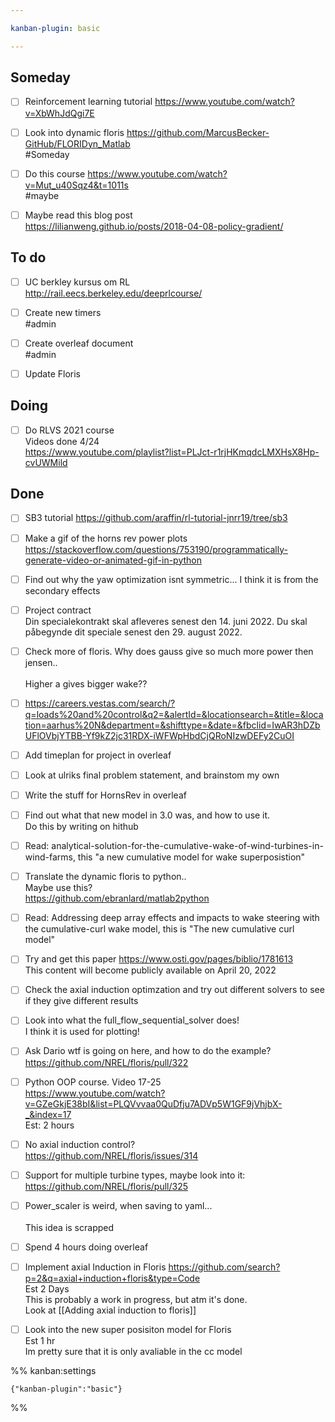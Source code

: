```yaml
---

kanban-plugin: basic

---
```


## Someday

- [ ] Reinforcement learning tutorial https://www.youtube.com/watch?v=XbWhJdQgi7E
- [ ] Look into dynamic floris https://github.com/MarcusBecker-GitHub/FLORIDyn_Matlab<br>#Someday
- [ ] Do this course https://www.youtube.com/watch?v=Mut_u40Sqz4&t=1011s<br>#maybe
- [ ] Maybe read this blog post <br>https://lilianweng.github.io/posts/2018-04-08-policy-gradient/


## To do

- [ ] UC berkley kursus om RL<br>http://rail.eecs.berkeley.edu/deeprlcourse/
- [ ] Create new timers <br>#admin
- [ ] Create overleaf document<br>#admin
- [ ] Update Floris


## Doing

- [ ] Do RLVS 2021 course<br>Videos done 4/24 <br>https://www.youtube.com/playlist?list=PLJct-r1rjHKmqdcLMXHsX8Hp-cvUWMild


## Done

- [ ] SB3 tutorial https://github.com/araffin/rl-tutorial-jnrr19/tree/sb3
- [ ] Make a gif of the horns rev power plots https://stackoverflow.com/questions/753190/programmatically-generate-video-or-animated-gif-in-python
- [ ] Find out why the yaw optimization isnt symmetric... I think it is from the secondary effects
- [ ] Project contract<br>Din specialekontrakt skal afleveres senest den 14. juni 2022. Du skal påbegynde dit speciale senest den 29. august 2022.
- [ ] Check more of floris. Why does gauss give so much more power then jensen..<br><br>Higher a gives bigger wake??
- [ ] https://careers.vestas.com/search/?q=loads%20and%20control&q2=&alertId=&locationsearch=&title=&location=aarhus%20N&department=&shifttype=&date=&fbclid=IwAR3hDZbUFlOVbjYTBB-Yf9kZ2jc31RDX-iWFWpHbdCjQRoNIzwDEFy2CuOI
- [ ] Add timeplan for project in overleaf
- [ ] Look at ulriks final problem statement, and brainstom my own
- [ ] Write the stuff for HornsRev in overleaf
- [ ] Find out what that new model in 3.0 was, and how to use it.<br>Do this by writing on hithub
- [ ] Read: analytical-solution-for-the-cumulative-wake-of-wind-turbines-in-wind-farms, this "a new cumulative model for wake superposistion"
- [ ] Translate the dynamic floris to python.. <br>Maybe use this? <br>https://github.com/ebranlard/matlab2python
- [ ] Read:  Addressing deep array effects and impacts to wake steering with the cumulative-curl wake model, this is "The new cumulative curl model"
- [ ] Try and get this paper https://www.osti.gov/pages/biblio/1781613<br>This content will become publicly available on April 20, 2022
- [ ] Check the axial induction optimzation and try out different solvers to see if they give different results
- [ ] Look into what the full_flow_sequential_solver does!<br>I think it is used for plotting!
- [ ] Ask Dario wtf is going on here, and how to do the example?<br>https://github.com/NREL/floris/pull/322
- [ ] Python OOP course. Video 17-25<br>https://www.youtube.com/watch?v=GZeGkjE38bI&list=PLQVvvaa0QuDfju7ADVp5W1GF9jVhjbX-_&index=17<br>Est: 2 hours
- [ ] No axial induction control?<br>https://github.com/NREL/floris/issues/314
- [ ] Support for multiple turbine types, maybe look into it: <br>https://github.com/NREL/floris/pull/325
- [ ] Power_scaler is weird, when saving to yaml...<br><br>This idea is scrapped
- [ ] Spend 4 hours doing overleaf
- [ ] Implement axial Induction in Floris https://github.com/search?p=2&q=axial+induction+floris&type=Code <br>Est 2 Days<br>This is probably a work in progress, but atm it's done.<br>Look at [[Adding axial induction to floris]]
- [ ] Look into the new super posisiton model for Floris <br>Est 1 hr<br>Im pretty sure that it is only avaliable in the cc model




%% kanban:settings
```
{"kanban-plugin":"basic"}
```
%%